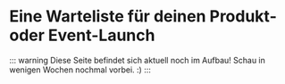 
# Eine Warteliste für deinen Produkt- oder Event-Launch

::: warning Diese Seite befindet sich aktuell noch im Aufbau!
Schau in wenigen Wochen nochmal vorbei. :)
:::
